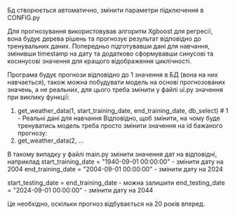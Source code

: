 Бд створюється автоматично, змінити параметри підключення в CONFIG.py

Для прогнозування використовував алгоритм Xgboost для регресії, вона будує дерева рішень та прогнозує результат відповідно до тренувальних даних. 
Попередньо підготувавши дані для навчання, змінивши timestamp на дату та додатково сформувавши синусові та косинусові значення для кращого відображення циклічності.

Програма будує прогнози відповідно до 1 значення в БД (вона на них навчається), також можна побудувати модель на основі прогнозованих значень, а не реальних, для цього треба змінити у файлі ui.py значення при виклику функції:
1. get_weather_data(1, start_training_date, end_training_date, db_select) # 1 - Реальні дані для навчання
Відповідно, щоб змінити, на чому буде тренуватись модель треба просто змінити значення на id бажаного прогнозу:
2. get_weather_data(2, ...

В такому випадку у файлі main.py змінити значення дат на відповідні, наприклад
start_training_date = "1940-09-01 00:00:00" - змінити дату на 2004
end_training_date = "2004-09-01 00:00:00" - змінити дату на 2024

start_testing_date = end_training_date - можна залишити
end_testing_date = "2024-09-01 00:00:00" - змінити дату на 2044

Це необхідно, оскільки прогноз відбувається на 20 років вперед.
